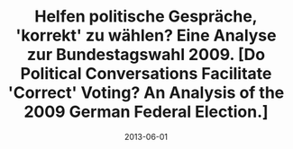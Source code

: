 ---
title: "Helfen politische Gespr&#228;che, 'korrekt' zu w&#228;hlen? Eine Analyse zur Bundestagswahl 2009. [Do Political Conversations Facilitate 'Correct' Voting? An Analysis of the 2009 German Federal Election.]"
collection: publications
permalink: /publication/2013-PolitischeGespraeche
date: 2013-06-01
venue: 'Zivile B&#252;rgergesellschaft und Demokratie'
citation: "Kraft, Patrick and R&#252;diger Schmitt-Beck. (2013). &quot;Helfen politische Gespr&#228;che, 'korrekt' zu w&#228;hlen? Eine Analyse zur Bundestagswahl 2009. [Do Political Conversations Facilitate 'Correct' Voting? An Analysis of the 2009 German Federal Election.]&quot; In: <i>Zivile B&#252;rgergesellschaft und Demokratie</i> ed. Silke I. Keil and S. Isabell Thaidigsmann. Wiesbaden: Springer VS: 117-138."
---